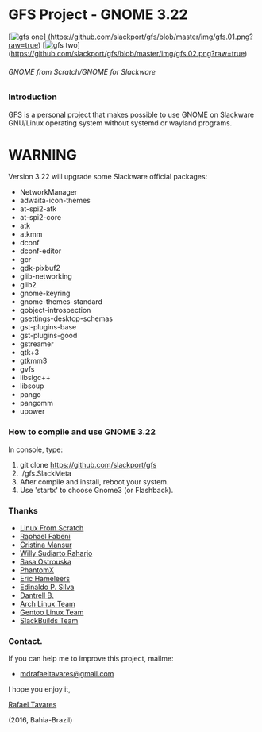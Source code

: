 # GFS Project - GNOME 3.22
[![gfs one](https://github.com/slackport/gfs/blob/master/img/gfs.01.tn.png)]
(https://github.com/slackport/gfs/blob/master/img/gfs.01.png?raw=true)
[![gfs two](https://github.com/slackport/gfs/blob/master/img/gfs.02.tn.png)]
(https://github.com/slackport/gfs/blob/master/img/gfs.02.png?raw=true)
###### GNOME from Scratch/GNOME for Slackware

### Introduction

 GFS is a personal project that makes possible to use GNOME on Slackware GNU/Linux operating system without systemd or wayland programs.

# WARNING
 Version 3.22 will upgrade some Slackware official packages:
- NetworkManager
- adwaita-icon-themes
- at-spi2-atk
- at-spi2-core
- atk
- atkmm
- dconf
- dconf-editor
- gcr
- gdk-pixbuf2
- glib-networking
- glib2 
- gnome-keyring
- gnome-themes-standard
- gobject-introspection
- gsettings-desktop-schemas
- gst-plugins-base
- gst-plugins-good
- gstreamer
- gtk+3
- gtkmm3
- gvfs
- libsigc++
- libsoup
- pango
- pangomm
- upower

### How to compile and use GNOME 3.22
 In console, type:
 1. git clone https://github.com/slackport/gfs
 2. ./gfs.SlackMeta
 3. After compile and install, reboot your system.
 4. Use 'startx' to choose Gnome3 (or Flashback).

### Thanks
- [Linux From Scratch](http://www.linuxfromscratch.org/)
- [Raphael Fabeni](https://github.com/raphaelfabeni)
- [Cristina Mansur](mailto:cristinatmansur@gmail.com)
- [Willy Sudiarto Raharjo](https://github.com/willysr)
- [Sasa Ostrouska](mailto:casaxa@gmail.com)
- [PhantomX](https://github.com/PhantomX)
- [Eric Hameleers](http://alien.slackbook.org/)
- [Edinaldo P. Silva](mailto:edps.mundognu@gmail.com)
- [Dantrell B.](https://github.com/dantrell)
- [Arch Linux Team](https://www.archlinux.org/)
- [Gentoo Linux Team](https://www.gentoo.org/)
- [SlackBuilds Team](https://slackbuilds.org/)

### Contact.
 If you can help me to improve this project, mailme:
  - mdrafaeltavares@gmail.com

I hope you enjoy it,

[Rafael Tavares](https://plus.google.com/u/0/112846121820802265999)

(2016, Bahia-Brazil)
